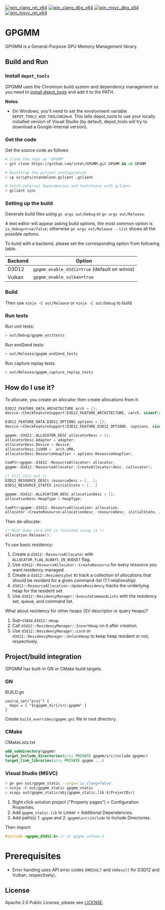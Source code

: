 [![win_clang_rel_x64](https://github.com/intel/GPGMM/actions/workflows/win_clang_rel_x64.yaml/badge.svg)](https://github.com/intel/GPGMM/actions/workflows/win_clang_rel_x64.yaml)
[![win_clang_dbg_x64](https://github.com/intel/GPGMM/actions/workflows/win_clang_dbg_x64.yaml/badge.svg)](https://github.com/intel/GPGMM/actions/workflows/win_clang_dbg_x64.yaml)
[![win_msvc_dbg_x64](https://github.com/intel/GPGMM/actions/workflows/win_msvc_dbg_x64.yaml/badge.svg)](https://github.com/intel/GPGMM/actions/workflows/win_msvc_dbg_x64.yaml)
[![win_msvc_rel_x64](https://github.com/intel/GPGMM/actions/workflows/win_msvc_rel_x64.yaml/badge.svg)](https://github.com/intel/GPGMM/actions/workflows/win_msvc_rel_x64.yaml)

# GPGMM

GPGMM is a General-Purpose GPU Memory Management library.

## Build and Run

### Install `depot_tools`

GPGMM uses the Chromium build system and dependency management so you need to [install depot_tools] and add it to the PATH.

[install depot_tools]: http://commondatastorage.googleapis.com/chrome-infra-docs/flat/depot_tools/docs/html/depot_tools_tutorial.html#_setting_up

**Notes**:
 * On Windows, you'll need to set the environment variable `DEPOT_TOOLS_WIN_TOOLCHAIN=0`. This tells depot_tools to use your locally installed version of Visual Studio (by default, depot_tools will try to download a Google-internal version).

### Get the code

Get the source code as follows:

```sh
# Clone the repo as "GPGMM"
> git clone https://github.com/intel/GPGMM.git GPGMM && cd GPGMM

# Bootstrap the gclient configuration
> cp scripts/standalone.gclient .gclient

# Fetch external dependencies and toolchains with gclient
> gclient sync
```

### Setting up the build
Generate build files using `gn args out/Debug` or `gn args out/Release`.

A text editor will appear asking build options, the most common option is `is_debug=true/false`; otherwise `gn args out/Release --list` shows all the possible options.

To build with a backend, please set the corresponding option from following table.

| Backend | Option |
|---------|--------------|
| D3D12 | `gpgmm_enable_d3d12=true` (default on winos) |
| Vulkan | `gpgmm_enable_vulkan=true` |

### Build

Then use `ninja -C out/Release` or `ninja -C out/Debug` to build.

### Run tests

Run unit tests:
```sh
> out/Debug/gpgmm_unittests
```

Run end2end tests:
```sh
> out/Release/gpgmm_end2end_tests
```

Run capture replay tests:
```sh
> out/Release/gpgmm_capture_replay_tests
```

## How do I use it?

To allocate, you create an allocator then create allocations from it:
```cpp
D3D12_FEATURE_DATA_ARCHITECTURE arch = {};
device->CheckFeatureSupport(D3D12_FEATURE_ARCHITECTURE, &arch, sizeof(arch)

D3D12_FEATURE_DATA_D3D12_OPTIONS options = {};
device->CheckFeatureSupport(D3D12_FEATURE_D3D12_OPTIONS, &options, sizeof(options)));

gpgmm::d3d12::ALLOCATOR_DESC allocatorDesc = {};
allocatorDesc.Adapter = adapter;
allocatorDesc.Device = device;
allocatorDesc.IsUMA =  arch.UMA;
allocatorDesc.ResourceHeapTier = options.ResourceHeapTier;

ComPtr<gpgmm::d3d12::ResourceAllocator> allocator;
gpgmm::d3d12::ResourceAllocator::CreateAllocator(desc, &allocator);
```

```cpp
/* Fill this out */
D3D12_RESOURCE_DESC& resourceDesc = {...};
D3D12_RESOURCE_STATES initialState = {...}

gpgmm::d3d12::ALLOCATION_DESC allocationDesc = {};
allocationDesc.HeapType = heapType;

ComPtr<gpgmm::d3d12::ResourceAllocation> allocation;
allocator->CreateResource(allocationDesc, resourceDesc, initialState, /*pOptimizedClear*/nullptr, &allocation);
```

Then de-allocate:
```cpp
/* Must make sure GPU is finished using it */
allocation.Release();
```

To use basic residency:
1. Create a `d3d12::ResourceAllocator` with `ALLOCATOR_FLAG_ALWAYS_IN_BUDGET` flag.
2. Use `d3d12::ResourceAllocator::CreateResource` for every resource you want residency managed.
3. Create a `d3d12::ResidencySet` to track a collection of allocations that should be resident for a given command-list (1:1 relationship).
4. `d3d12::ResourceAllocation::UpdateResidency` tracks the underlying heap for the resident set.
5. Use `d3d12::ResidencyManager::ExecuteCommandLists` with the residency set, queue, and command list.

What about residency for other heaps (SV descriptor or query heaps)?
1. Sub-class `d3d12::Heap`.
2. Call `d3d12::ResidencyManager::InsertHeap` on it after creation.
3. Use `d3d12::ResidencyManager::Lock` or `d3d12::ResidencyManager::UnlockHeap` to keep heap resident or not, respectively.

## Project/build integration
GPGMM has built-in GN or CMake build targets.

### GN

BUILD.gn
```gn
source_set("proj") {
  deps = [ "${gpgmm_dir}/src:gpgmm" ]
}
```
Create `build_overrides/gpgmm.gni` file in root directory.

### CMake

CMakeLists.txt
```cmake
add_subdirectory(gpgmm)
target_include_directories(proj PRIVATE gpgmm/src/include gpgmm/)
target_link_libraries(proj PRIVATE gpgmm ...)
```

### Visual Studio (MSVC)

```sh
> gn gen out/gpgmm_static --args='is_clang=false'
> ninja -C out/gpgmm_static gpgmm_static
> xcopy out/gpgmm_static/obj/gpgmm_static.lib $(ProjectDir)
```
1. Right click solution project ("Property pages") > Configuration Properties.
2. Add `gpgmm_static.lib` to Linker > Additional Dependencies.
3. Add path(s) 1. `gpgmm` and 2. `gpgmm\src\include` to Include Directories.

Then import:
```cpp
#include <gpgmm_d3d12.h> // or gpgmm_vulkan.h
```

# Prerequisites
* Error handing uses API error codes (`HRESULT` and `VkResult` for D3D12 and Vulkan, respectively).

## License

Apache 2.0 Public License, please see [LICENSE](/LICENSE).
